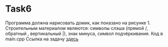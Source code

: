 # Task6
Программа должна нарисовать домик, как показано на рисунке 1. Строительным материалом являются: символы слэша (прямой /, обратный , вертикальный |), знак минуса, символ подчёркивания.
Код в main.cpp
Ссылка на задачу [здесь](http://cppstudio.com/post/2567/)
